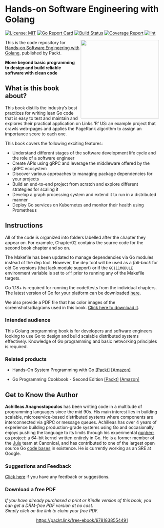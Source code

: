 

# Hands-on Software Engineering with Golang
[![License: MIT](https://img.shields.io/badge/License-MIT-yellow.svg)](LICENSE)
[![Go Report Card](https://goreportcard.com/badge/github.com/ibiscum/Hands-On-Software-Engineering-with-Golang)](https://goreportcard.com/report/github.com/ibiscum/Hands-On-Software-Engineering-with-Golang)
[![Build Status](https://github.com/ibiscum/Hands-On-Software-Engineering-with-Golang/actions/workflows/ci.yaml/badge.svg)](https://github.com/ibiscum/Hands-On-Software-Engineering-with-Golang/actions/workflows/ci.yaml)
[![Coverage Report](https://codecov.io/gh/ibiscum/Hands-On-Software-Engineering-with-Golang/branch/master/graph/badge.svg)](https://codecov.io/gh/ibiscum/Hands-On-Software-Engineering-with-Golang)
[![lint](https://github.com/ibiscum/Hands-On-Software-Engineering-with-Golang/actions/workflows/lint.yml/badge.svg)](https://github.com/ibiscum/Hands-On-Software-Engineering-with-Golang/actions/workflows/lint.yml)

<a href="https://www.packtpub.com/in/programming/hands-on-software-engineering-with-golang?utm_source=github&utm_medium=repository&utm_campaign="><img src="https://www.packtpub.com/media/catalog/product/cache/e4d64343b1bc593f1c5348fe05efa4a6/9/7/9781838554491-original.png" alt="" height="256px" align="right"></a>

This is the code repository for [Hands-on Software Engineering with Golang](https://www.packtpub.com/in/programming/hands-on-software-engineering-with-golang?utm_source=github&utm_medium=repository&utm_campaign=), published by Packt.

**Move beyond basic programming to design and build reliable software with clean code**

## What is this book about?

This book distills the industry’s best practices for writing lean Go code that
is easy to test and maintain and explores their practical application on Links
‘R’ US: an example project that crawls web-pages and applies the PageRank
algorithm to assign an importance score to each one.

This book covers the following exciting features:

* Understand different stages of the software development life cycle and the role of a software engineer
* Create APIs using gRPC and leverage the middleware offered by the gRPC ecosystem
* Discover various approaches to managing package dependencies for your projects
* Build an end-to-end project from scratch and explore different strategies for scaling it
* Develop a graph processing system and extend it to run in a distributed manner
* Deploy Go services on Kubernetes and monitor their health using Prometheus

## Instructions
All of the code is organized into folders labelled after the chapter they
appear on. For example, Chapter02 contains the source code for the second book
chapter and so on.

The Makefile has been updated to manage dependencies via Go modules instead of
the dep tool. However, the dep tool will be used as a _fall-back_ for old Go
versions (that lack module support) or if the `GO111MODULE` environment
variable is set to `off` prior to running any of the Makefile targets.

Go 1.18+ is required for running the code/tests from the individual chapters.
The latest version of Go for your platform can be downloaded
[here](https://go.dev/dl/).

We also provide a PDF file that has color images of the screenshots/diagrams
used in this book. [Click here to download
it](https://static.packt-cdn.com/downloads/9781838554491_ColorImages.pdf).

### Intended audience
This Golang programming book is for developers and software engineers looking to use Go to design and build scalable distributed systems effectively. Knowledge of Go programming and basic networking principles is required.

### Related products
* Hands-On System Programming with Go  [[Packt]](https://www.packtpub.com/application-development/hands-systems-programming-go?utm_source=github&utm_medium=repository&utm_campaign=9781789804072) [[Amazon]](https://www.amazon.com/dp/1789804078)

* Go Programming Cookbook - Second Edition  [[Packt]](https://www.packtpub.com/in/application-development/go-programming-cookbook-second-edition?utm_source=github&utm_medium=repository&utm_campaign=9781789800982) [[Amazon]](https://www.amazon.com/dp/1789800986)

## Get to Know the Author
**Achilleas Anagnostopoulos**
has been writing code in a multitude of programming languages since the mid
90s. His main interest lies in building scalable, microservice-based
distributed systems where components are interconnected via gRPC or message
queues. Achilleas has over 4 years of experience building production-grade
systems using Go and occasionally enjoys pushing the language to its limits
through his experimental [gopher-os](https://github.com/gopher-os/gopher-os)
project: a 64-bit kernel written entirely in Go. He is a former member of
the [Juju](https://jaas.ai/) team at Canonical, and has contributed to one of the
largest open source Go [code bases](https://github.com/juju/juju) in existence.
He is currently working as an SRE at Google.

### Suggestions and Feedback
[Click here](https://docs.google.com/forms/d/e/1FAIpQLSdy7dATC6QmEL81FIUuymZ0Wy9vH1jHkvpY57OiMeKGqib_Ow/viewform) if you have any feedback or suggestions.
### Download a free PDF

 <i>If you have already purchased a print or Kindle version of this book, you can get a DRM-free PDF version at no cost.<br>Simply click on the link to claim your free PDF.</i>
<p align="center"> <a href="https://packt.link/free-ebook/9781838554491">https://packt.link/free-ebook/9781838554491 </a> </p>
